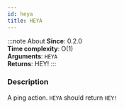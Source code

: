 ```yaml
---
id: heya
title: HEYA
---
```

:::note About
**Since**: 0.2.0  
**Time complexity**: O(1)  
**Arguments**: `HEYA`  
**Returns**: HEY!
:::
### Description
A ping action. `HEYA` should return `HEY!`
